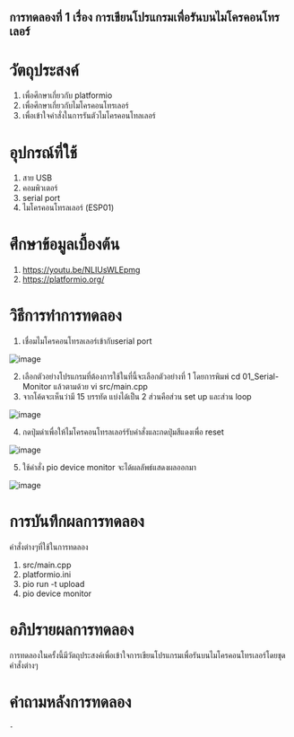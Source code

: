 ## การทดลองที่ 1 เรื่อง การเขียนโปรแกรมเพื่อรันบนไมโครคอนโทรเลอร์
# วัตถุประสงค์
1. เพื่อศึกษาเกี่ยวกับ platformio
2. เพื่อศึกษาเกี่ยวกับไมโครคอนโทรเลอร์
3. เพื่อเข้าใจคำสั่งในการรันตัวไมโครคอนโทลเลอร์
# อุปกรณ์ที่ใช้
1. สาย USB
2. คอมพิวเตอร์
3. serial port
4. ไมโครคอนโทรลเลอร์ (ESP01)
# ศึกษาข้อมูลเบื้องต้น
1. https://youtu.be/NLIUsWLEpmg
2. https://platformio.org/
# วิธีการทำการทดลอง
1. เชื่อมไมโครคอนโทรลเลอร์เข้ากับserial port

![image](https://user-images.githubusercontent.com/80881207/112421668-0f6c4f80-8d62-11eb-80f3-b93a102cebd0.png)

2. เลือกตัวอย่างโปรแกรมที่ต้องการใช้ในที่นี้จะเลือกตัวอย่างที่ 1 โดยการพิมพ์ cd 01_Serial-Monitor แล้วตามด้วย  vi src/main.cpp
3. จากโค้ดจะเห็นว่ามี 15 บรรทัด แบ่งได้เป็น 2 ส่วนคือส่วน set up และส่วน loop 
 
 ![image](https://user-images.githubusercontent.com/80881207/112421677-14c99a00-8d62-11eb-966e-c463da7ec23c.png)

4. กดปุ่มดำเพื่อให้ไมโครคอนโทรลเลอร์รับคำสั่งและกดปุ่มสีแดงเพื่อ reset
 
 ![image](https://user-images.githubusercontent.com/80881207/112421693-1eeb9880-8d62-11eb-975f-39ed65502768.png)

5. ใช้คำสั่ง pio device monitor จะได้ผลลัพธ์แสดงผลออกมา

![image](https://user-images.githubusercontent.com/80881207/112421705-23b04c80-8d62-11eb-85f5-5ccd4ee129e1.png)
# การบันทึกผลการทดลอง
คำสั่งต่างๆที่ใช้ในการทดลอง
1.	src/main.cpp 
2.	platformio.ini 
3.	pio run -t upload 
4.	pio device monitor 
# อภิปรายผลการทดลอง
การทดลองในครั้งนี้มีวัตถุประสงค์เพื่อเข้าใจการเขียนโปรแกรมเพื่อรันบนไมโครคอนโทรเลอร์โดยชุดคำสั่งต่างๆ
# คำถามหลังการทดลอง
	-


